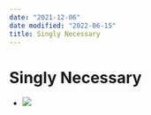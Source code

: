 ```yaml
---
date: "2021-12-06"
date modified: "2022-06-15"
title: Singly Necessary
---
```


# Singly Necessary
- ![](https://i.imgur.com/CHFSOwD.png)

